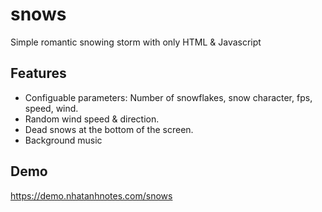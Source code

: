 # snows
Simple romantic snowing storm with only HTML &amp; Javascript

## Features

- Configuable parameters: Number of snowflakes, snow character, fps, speed, wind.
- Random wind speed & direction.
- Dead snows at the bottom of the screen.
- Background music

## Demo
<a href="https://demo.nhatanhnotes.com/snows" target="_blank">https://demo.nhatanhnotes.com/snows</a>

